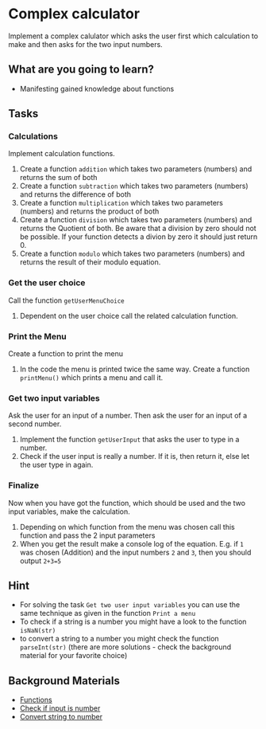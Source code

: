 # Complex calculator

Implement a complex calulator which asks the user first which calculation to make and then asks for the two input numbers.


## What are you going to learn?

* Manifesting gained knowledge about functions

## Tasks

### Calculations
Implement calculation functions.

1. Create a function `addition` which takes two parameters (numbers) and returns the sum of both
2. Create a function `subtraction` which takes two parameters (numbers) and returns the difference of both
3. Create a function `multiplication` which takes two parameters (numbers) and returns the product of both
4. Create a function `division` which takes two parameters (numbers) and returns the Quotient of both. Be aware that a division by zero should not be possible. If your function detects a divion by zero it should just return 0.
5. Create a function `modulo` which takes two parameters (numbers) and returns the result of their modulo equation. 


### Get the user choice
Call the function `getUserMenuChoice`

1. Dependent on the user choice call the related calculation function.

### Print the Menu
Create a function to print the menu

1. In the code the menu is printed twice the same way. Create a function `printMenu()` which prints a menu and call it.

### Get two input variables
Ask the user for an input of a number. Then ask the user for an input of a second number.

1. Implement the function `getUserInput` that asks the user to type in a number.
2. Check if the user input is really a number. If it is, then return it, else let the user type in again.


### Finalize
Now when you have got the function, which should be used and the two input variables, make the calculation.

1. Depending on which function from the menu was chosen call this function and pass the 2 input parameters
2. When you get the result make a console log of the equation. E.g. if `1` was chosen (Addition) and the input numbers `2` and `3`, then you should output `2+3=5`


## Hint
* For solving the task `Get two user input variables` you can use the same technique as given in the function `Print a menu`
* To check if a string is a number you might have a look to the function `isNaN(str)`
* to convert a string to a number you might check the function `parseInt(str)` (there are more solutions - check the background material for your favorite choice)

## Background Materials
* [Functions](https://javascript.info/function-basics)
* [Check if input is number](https://developer.mozilla.org/en-US/docs/Web/JavaScript/Reference/Global_Objects/isNaN)
* [Convert string to number](https://dev.to/sanchithasr/7-ways-to-convert-a-string-to-number-in-javascript-4l)
